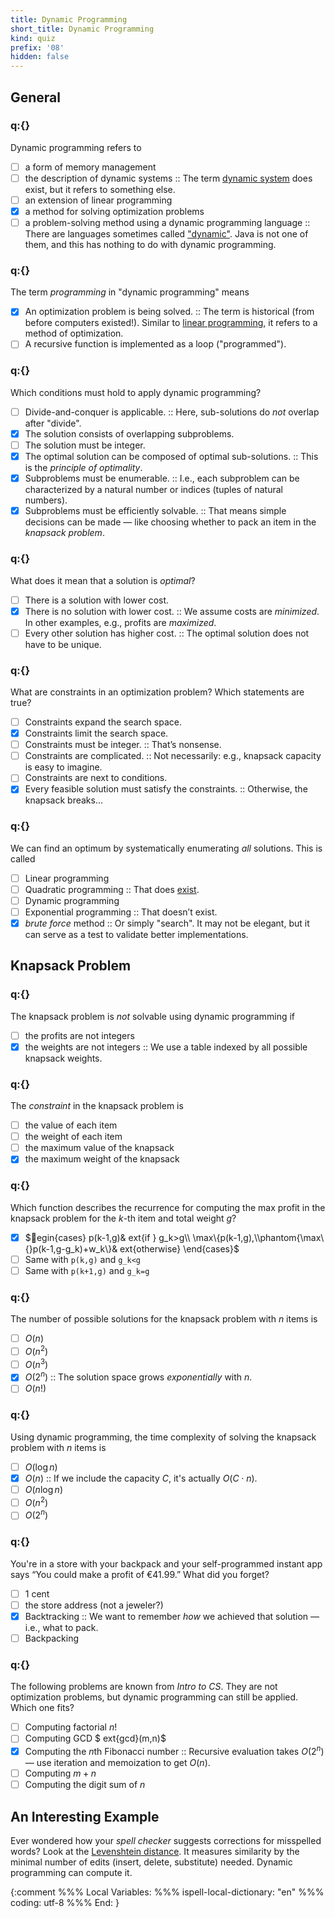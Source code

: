 ```yaml
---
title: Dynamic Programming
short_title: Dynamic Programming
kind: quiz
prefix: '08'
hidden: false
---
```


## General

### q:{}

Dynamic programming refers to

- [ ] a form of memory management
- [ ] the description of dynamic systems :: The term [dynamic system] does exist, but it refers to something else.
- [ ] an extension of linear programming
- [X] a method for solving optimization problems
- [ ] a problem-solving method using a dynamic programming language :: There are languages sometimes called ["dynamic"]. Java is not one of them, and this has nothing to do with dynamic programming.

[dynamic system]: https://de.wikipedia.org/wiki/Dynamisches_System
["dynamic"]: https://de.wikipedia.org/wiki/Dynamische_Programmiersprache

### q:{}

The term *programming* in "dynamic programming" means

- [X] An optimization problem is being solved. :: The term is historical (from before computers existed!). Similar to [linear programming], it refers to a method of optimization.
- [ ] A recursive function is implemented as a loop ("programmed").

[linear programming]: https://de.wikipedia.org/wiki/Lineare_Optimierung

### q:{}

Which conditions must hold to apply dynamic programming?

- [ ] Divide-and-conquer is applicable. :: Here, sub-solutions do *not* overlap after "divide".
- [X] The solution consists of overlapping subproblems.
- [ ] The solution must be integer.
- [X] The optimal solution can be composed of optimal sub-solutions. :: This is the *principle of optimality*.
- [X] Subproblems must be enumerable. :: I.e., each subproblem can be characterized by a natural number or indices (tuples of natural numbers).
- [X] Subproblems must be efficiently solvable. :: That means simple decisions can be made — like choosing whether to pack an item in the *knapsack problem*.

### q:{}

What does it mean that a solution is *optimal*?

- [ ] There is a solution with lower cost.
- [X] There is no solution with lower cost. :: We assume costs are *minimized*. In other examples, e.g., profits are *maximized*.
- [ ] Every other solution has higher cost. :: The optimal solution does not have to be unique.

### q:{}

What are constraints in an optimization problem? Which statements are true?

- [ ] Constraints expand the search space.
- [X] Constraints limit the search space.
- [ ] Constraints must be integer. :: That’s nonsense.
- [ ] Constraints are complicated. :: Not necessarily: e.g., knapsack capacity is easy to imagine.
- [ ] Constraints are next to conditions.
- [X] Every feasible solution must satisfy the constraints. :: Otherwise, the knapsack breaks...

### q:{}

We can find an optimum by systematically enumerating *all* solutions. This is called

- [ ] Linear programming
- [ ] Quadratic programming :: That does [exist].
- [ ] Dynamic programming
- [ ] Exponential programming :: That doesn’t exist.
- [X] *brute force* method :: Or simply "search". It may not be elegant, but it can serve as a test to validate better implementations.

[exist]: https://de.wikipedia.org/wiki/Quadratisches_Programm

## Knapsack Problem

### q:{}

The knapsack problem is *not* solvable using dynamic programming if

- [ ] the profits are not integers
- [X] the weights are not integers :: We use a table indexed by all possible knapsack weights.

### q:{}

The *constraint* in the knapsack problem is

- [ ] the value of each item
- [ ] the weight of each item
- [ ] the maximum value of the knapsack
- [X] the maximum weight of the knapsack

### q:{}

Which function describes the recurrence for computing the max profit in the knapsack problem for the $k$-th item and total weight $g$?

- [X]  $egin{cases} p(k-1,g)&	ext{if } g_k>g\\
       \max\{p(k-1,g),\\phantom{\max\{}p(k-1,g-g_k)+w_k\}&	ext{otherwise}
       \end{cases}$
- [ ] Same with `p(k,g)` and `g_k<g`
- [ ] Same with `p(k+1,g)` and `g_k=g`

### q:{}

The number of possible solutions for the knapsack problem with $n$ items is

- [ ] $O(n)$
- [ ] $O(n^2)$
- [ ] $O(n^3)$
- [X] $O(2^n)$ :: The solution space grows *exponentially* with $n$.
- [ ] $O(n!)$

### q:{}

Using dynamic programming, the time complexity of solving the knapsack problem with $n$ items is

- [ ] $O(\log n)$
- [X] $O(n)$ :: If we include the capacity $C$, it's actually $O(C \cdot n)$.
- [ ] $O(n \log n)$
- [ ] $O(n^2)$
- [ ] $O(2^n)$

### q:{}

You're in a store with your backpack and your self-programmed instant app says “You could make a profit of €41.99.” What did you forget?

- [ ] 1 cent
- [ ] the store address (not a jeweler?)
- [X] Backtracking :: We want to remember *how* we achieved that solution — i.e., what to pack.
- [ ] Backpacking

### q:{}

The following problems are known from *Intro to CS*. They are not optimization problems, but dynamic programming can still be applied. Which one fits?

- [ ] Computing factorial $n!$
- [ ] Computing GCD $	ext{gcd}(m,n)$
- [X] Computing the $n$th Fibonacci number :: Recursive evaluation takes $O(2^n)$ — use iteration and memoization to get $O(n)$.
- [ ] Computing $m+n$
- [ ] Computing the digit sum of $n$

## An Interesting Example

Ever wondered how your *spell checker* suggests corrections for misspelled words? Look at the [Levenshtein distance]. It measures similarity by the minimal number of edits (insert, delete, substitute) needed. Dynamic programming can compute it.

[Levenshtein distance]: https://en.wikipedia.org/wiki/Levenshtein_distance

{:comment
%%% Local Variables:
%%% ispell-local-dictionary: "en"
%%% coding: utf-8
%%% End:
}
